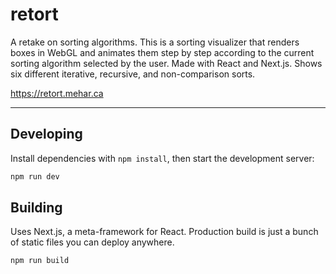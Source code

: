 # retort

A retake on sorting algorithms. This is a sorting visualizer that renders boxes in WebGL and animates them step by step according to the current sorting algorithm selected by the user. Made with React and Next.js. Shows six different iterative, recursive, and non-comparison sorts. 

https://retort.mehar.ca

-----

## Developing

Install dependencies with `npm install`, then start the development server:

```bash
npm run dev
```

## Building

Uses Next.js, a meta-framework for React. Production build is just a bunch of static files you can deploy anywhere.

```bash
npm run build
```
